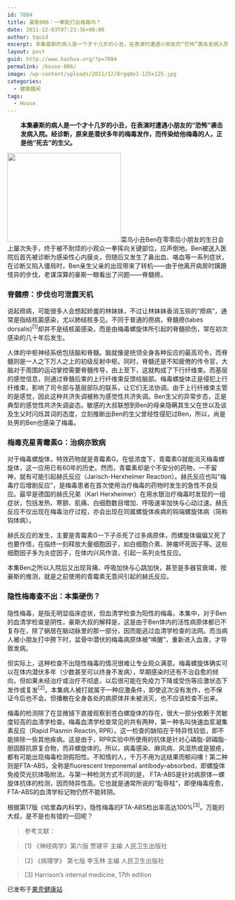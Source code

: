 ```yaml
---
id: 7884
title: 豪斯806：一拳能打出梅毒吗？
date: 2011-12-03T07:23:36+00:00
author: Squid
excerpt: 本集豪斯的病人是一个才十几岁的小丑，在表演时遭遇小朋友的“恐怖”袭击发病入院。经诊断，原来是潜伏多年的梅毒发作，而传染给他梅毒的人，正是他“死去”的生父。
layout: post
guid: http://www.bazhua.org/?p=7884
permalink: /house-806/
image: /wp-content/uploads/2011/12/8rgq0o1-125x125.jpg
categories:
  - 健康趣闻
tags:
  - House
---
```

<p style="padding-left: 30px;">
  <strong>本集豪斯的病人是一个才十几岁的小丑，在表演时遭遇小朋友的“恐怖”袭击发病入院。经诊断，原来是潜伏多年的梅毒发作，而传染给他梅毒的人，正是他“死去”的生父。</strong>
</p>

[<img class="alignright size-full wp-image-7887" title="8rgq0o" src="/wp-content/uploads/2011/12/8rgq0o1.jpg" alt="" width="260" height="203" srcset="/wp-content/uploads/2011/12/8rgq0o1.jpg 260w, /wp-content/uploads/2011/12/8rgq0o1-150x117.jpg 150w" sizes="(max-width: 260px) 100vw, 260px" />](/wp-content/uploads/2011/12/8rgq0o1.jpg)菜鸟小丑Ben在零零后小朋友的生日会上屡次失手，终于被不耐烦的小观众一拳挥向关键部位，应声倒地。Ben被送入医院后首先被诊断为感染性心内膜炎，但随后又发生了鼻出血、咯血等一系列症状，在诊断又陷入僵局时，Ben亲生父亲的出现带来了转机——由于他离开病房时蹒跚怪异的步伐，老谋深算的豪斯一眼看出了问题——脊髓痨。

### 脊髓痨：步伐也可泄露天机

说起痨病，可能很多人会想起娇羞的林妹妹，不过让林妹妹香消玉殒的“痨病”，通常是指结核菌感染，尤以肺结核多见。不同于普通的痨病，脊髓痨(tabes dorsalis)<sup>[1]</sup>却并不是结核菌感染，而是由梅毒螺旋体所引起的脊髓损伤，常在初次感染的几十年后发生。

人体的中枢神经系统包括脑和脊髓。脑就像是统领全身各种反应的最高司令，而脊髓则是一人之下万人之上的初级反射中枢。同时，脊髓还是不知疲倦的传令官，大脑对于周围的运动掌控需要脊髓传导，由上至下，这就构成了下行纤维束。而基层的感觉信息，则通过脊髓后束的上行纤维束反馈给脑部。梅毒螺旋体正是侵犯上行纤维束，影响了司令部与基层部队的联系，让它们无法协调。由于上行纤维束主管的是感觉，因此这种共济失调被称为感觉性共济失调。Ben生父的异常步态，正是典型的感觉性共济失调姿态。敏感的大叔联想到Ben的母亲隐瞒其生父在世以及谈及生父时闪烁其词的态度，立刻推断出Ben的生父曾经性侵犯过Ben，所以，尚是处男的Ben也感染了梅毒。

### 梅毒克星青霉素G：治病亦致病

对于梅毒螺旋体，特效药物就是青霉素G。在低浓度下，青霉素G就能消灭梅毒螺旋体，这一应用已有60年的历史。然而，青霉素却是个不安分的药物，一不留神，就有可能引起赫氏反应（Jarisch-Herxheimer Reaction）。赫氏反应也叫“梅毒疗后增剧反应”，是梅毒患者在首次使用治疗梅毒的药物时发生的急性不良反应。最早是德国的赫氏兄弟（Karl Herxheimer）在用水银治疗梅毒时发现的一组症状，包括发热、寒颤、肌痛、白细胞数目增加、呼吸速率加快与心动过速。赫氏反应不仅出现在梅毒治疗过程，亦会出现在同属螺旋体疾病的钩端螺旋体病（简称钩体病）。

赫氏反应的发生，主要是青霉素G一下子杀死了过多病原体，而螺旋体偏偏又死了也要作怪，在临终一刻释放大量细胞因子，如白细胞介素、肿瘤坏死因子等。这些细胞因子多为炎症因子，在体内兴风作浪，引起一系列炎性反应。

本集Ben之所以入院后又出现背痛、呼吸加快与心跳加快，甚至是多器官衰竭，按豪斯的推测，就是之前使用的青霉素无意间引起的赫氏反应。

### 隐性梅毒查不出：本集硬伤？

隐性梅毒，是指无明显临床症状，但血清学检查为阳性的梅毒。本集中，对于Ben的血清学检查是阴性，豪斯大叔的解释是，这是由于Ben体内的活性病原体都已不复存在，除了蜗居在脑动脉里的那一部分，因而能逃过血清学检查的法网。而当病人被小朋友打中胯下时，盆骨中潜伏的梅毒病原体被“唤醒”，重新进入血液，才导致发病。

但实际上，这种检查不出隐性梅毒的情况很难让专业观众满意。梅毒螺旋体确实可以在体内潜伏多年（少数甚至可以终身不发病），早期感染时还有不治自愈的倾向，但如果未经治疗或治疗不彻底，以后很可能在免疫力下降或受伤等应激状态下发作或复发<sup>[2]</sup>。本集病人被打就属于一种应激条件，即使这次没有发作，也不保证今后也不会。但播散在全身各处的病原体并未被消灭，也不应该检查不出来。

梅毒的检测除了在显微镜下直接观察到苍白螺旋体的存在，很大一部分依赖于灵敏度较高的血清学检查。梅毒血清学检查常见的共有两种，第一种名叫快速血浆凝集素反应（Rapid Plasmin Reactin, RPR）。这一检查的缺陷在于特异性较低，即不能排除一些其他疾病。这是由于，RPR实验中所使用的抗体是针对心磷脂-卵磷脂-胆固醇抗原复合物，而非螺旋体的。所以，病毒感染、麻风病、风湿热或是狼疮，都有可能出现梅毒检测假阳性。不知情的人，千万不用为这结果而郁闷噢！第二种则是FTA-ABS，全称是fluorescent treponemal antibody–absorbed，即螺旋体免疫荧光抗体吸附法。与第一种检测方式不同的是， FTA-ABS是针对病原体—螺旋体抗体的检测，因而特异性高。它也就是通常所说的“耻辱柱”，即便梅毒痊愈，FTA-ABS的血清学标记物仍然不能转阴。

根据第17版《哈里森内科学》，隐性梅毒的FTA-ABS检出率高达100%<sup>[3]</sup>。万能的大叔，是不是也有错的一回呢？

> 参考文献：
  
> [1] 《神经病学》第六版 贾建平 主编 人民卫生出版社
  
> [2] 《病理学》 第七版 李玉林 主编 人民卫生出版社
  
> [3] Harrison’s internal medicine, 17th edition

<pre>已发布于<a href="http://www.guokr.com/article/76157/" target="_blank">果壳健康站</a></pre>
